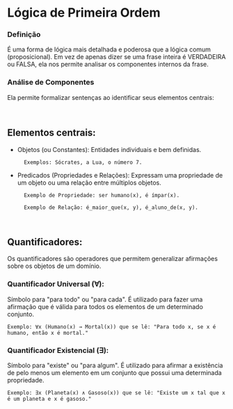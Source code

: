 # Lógica de Primeira Ordem

### Definição
É uma forma de lógica mais detalhada e poderosa que a lógica comum (proposicional). Em vez de apenas dizer se uma frase inteira é VERDADEIRA ou FALSA, ela nos permite analisar os componentes internos da frase.

### Análise de Componentes 
Ela permite formalizar sentenças ao identificar seus elementos centrais:

<br>

## Elementos centrais:

* Objetos (ou Constantes): Entidades individuais e bem definidas.

        Exemplos: Sócrates, a Lua, o número 7.

* Predicados (Propriedades e Relações): Expressam uma propriedade de um objeto ou uma relação entre múltiplos objetos.

        Exemplo de Propriedade: ser humano(x), é ímpar(x).

        Exemplo de Relação: é_maior_que(x, y), é_aluno_de(x, y).

<br> 

## Quantificadores:

Os quantificadores são operadores que permitem generalizar afirmações sobre os objetos de um domínio.

### Quantificador Universal (∀): 
Símbolo para "para todo" ou "para cada". É utilizado para fazer uma afirmação que é válida para todos os elementos de um determinado conjunto.

    Exemplo: ∀x (Humano(x) → Mortal(x)) que se lê: "Para todo x, se x é humano, então x é mortal."

### Quantificador Existencial (∃): 
Símbolo para "existe" ou "para algum". É utilizado para afirmar a existência de pelo menos um elemento em um conjunto que possui uma determinada propriedade.

    Exemplo: ∃x (Planeta(x) ∧ Gasoso(x)) que se lê: "Existe um x tal que x é um planeta e x é gasoso."

<br>

